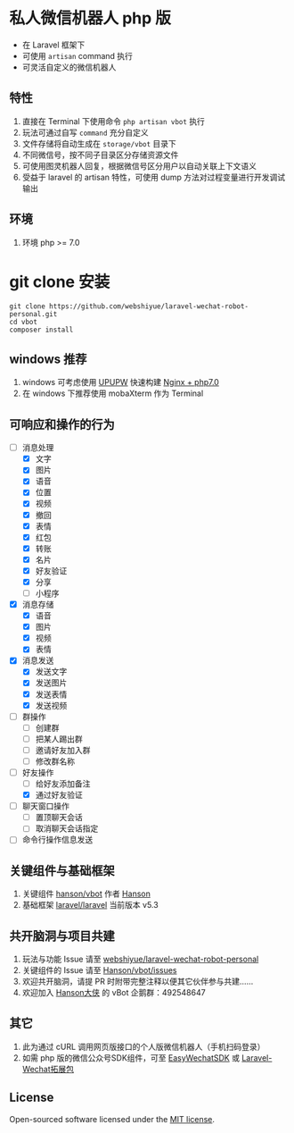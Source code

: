 # 私人微信机器人 php 版

* 在 Laravel 框架下
* 可使用 `artisan` command 执行
* 可灵活自定义的微信机器人

## 特性

1. 直接在 Terminal 下使用命令 `php artisan vbot` 执行
2. 玩法可通过自写 `command` 充分自定义
3. 文件存储将自动生成在 `storage/vbot` 目录下
4. 不同微信号，按不同子目录区分存储资源文件
5. 可使用图灵机器人回复，根据微信号区分用户以自动关联上下文语义
6. 受益于 laravel 的 artisan 特性，可使用 dump 方法对过程变量进行开发调试输出

## 环境

1. 环境 php >= 7.0

# git clone 安装

```
git clone https://github.com/webshiyue/laravel-wechat-robot-personal.git
cd vbot
composer install
```

## windows 推荐
1. windows 可考虑使用 [UPUPW](http://www.upupw.net/) 快速构建 [Nginx + php7.0](http://www.upupw.net/Nginx/)
2. 在 windows 下推荐使用 mobaXterm 作为 Terminal


## 可响应和操作的行为

- [ ] 消息处理
  - [x] 文字
  - [x] 图片
  - [x] 语音
  - [x] 位置
  - [x] 视频
  - [x] 撤回
  - [x] 表情
  - [x] 红包
  - [x] 转账
  - [x] 名片
  - [x] 好友验证
  - [x] 分享
  - [ ] 小程序
  
- [x] 消息存储
  - [x] 语音
  - [x] 图片
  - [x] 视频
  - [x] 表情

- [x] 消息发送
  - [x] 发送文字
  - [x] 发送图片
  - [x] 发送表情
  - [x] 发送视频

- [ ] 群操作
  - [ ] 创建群
  - [ ] 把某人踢出群
  - [ ] 邀请好友加入群
  - [ ] 修改群名称
  
- [ ] 好友操作
  - [ ] 给好友添加备注
  - [x] 通过好友验证

- [ ] 聊天窗口操作
  - [ ] 置顶聊天会话
  - [ ] 取消聊天会话指定
  
- [ ] 命令行操作信息发送

## 关键组件与基础框架

1. 关键组件 [hanson/vbot](https://github.com/HanSon/vbot) 作者 [Hanson](https://github.com/HanSon)
2. 基础框架 [laravel/laravel](https://github.com/laravel/laravel) 当前版本 v5.3

## 共开脑洞与项目共建

1. 玩法与功能 Issue 请至 [webshiyue/laravel-wechat-robot-personal](https://github.com/webshiyue/laravel-wechat-robot-personal/issues)
2. 关键组件的 Issue 请至 [Hanson/vbot/issues](https://github.com/HanSon/vbot/issues)
3. 欢迎共开脑洞，请提 PR 时附带完整注释以便其它伙伴参与共建……
4. 欢迎加入 [Hanson大侠](https://github.com/HanSon) 的 vBot 企鹅群：492548647

## 其它

1. 此为通过 cURL 调用网页版接口的个人版微信机器人（手机扫码登录）
2. 如需 php 版的微信公众号SDK组件，可至 [EasyWechatSDK](https://github.com/overtrue/wechat) 或 [Laravel-Wechat拓展包](https://github.com/overtrue/laravel-wechat)

## License

Open-sourced software licensed under the [MIT license](http://opensource.org/licenses/MIT).
